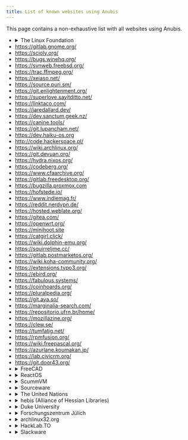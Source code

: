```yaml
---
title: List of known websites using Anubis
---
```


This page contains a non-exhaustive list with all websites using Anubis.

- <details>
  <summary>The Linux Foundation</summary>
  - https://git.kernel.org/
  - https://lore.kernel.org/
  </details>
- https://gitlab.gnome.org/
- https://scioly.org/
- https://bugs.winehq.org/
- https://svnweb.freebsd.org/
- https://trac.ffmpeg.org/
- https://xeiaso.net/
- https://source.puri.sm/
- https://git.enlightenment.org/
- https://superlove.sayitditto.net/
- https://linktaco.com/
- https://jaredallard.dev/
- https://dev.sanctum.geek.nz/
- https://canine.tools/
- https://git.lupancham.net/
- https://dev.haiku-os.org
- http://code.hackerspace.pl/
- https://wiki.archlinux.org/
- https://git.devuan.org/
- https://hydra.nixos.org/
- https://codeberg.org/
- https://www.cfaarchive.org/
- https://gitlab.freedesktop.org/
- https://bugzilla.proxmox.com
- https://hofstede.io/
- https://www.indiemag.fr/
- https://reddit.nerdvpn.de/
- https://hosted.weblate.org/
- https://gitea.com/
- https://openwrt.org/
- https://minihoot.site
- https://catgirl.click/
- https://wiki.dolphin-emu.org/
- https://squirreljme.cc/
- https://gitlab.postmarketos.org/
- https://wiki.koha-community.org/
- https://extensions.typo3.org/
- https://ebird.org/
- https://fabulous.systems/
- https://coinhoards.org/
- https://pluralpedia.org/
- https://git.aya.so/
- https://marginalia-search.com/
- https://repositorio.ufrn.br/home/
- https://mozillazine.org/
- https://clew.se/
- https://tumfatig.net/
- https://rpmfusion.org/
- https://wiki.freepascal.org/
- https://azurlane.koumakan.jp/
- https://lab.civicrm.org/
- https://git.door43.org/
- <details>
  <summary>FreeCAD</summary>
  - https://forum.freecad.org/
  - https://wiki.freecad.org/
  </details>
- <details>
  <summary>ReactOS</summary>
  - https://reactos.org/forum
  - https://reactos.org/wiki
  - https://git.reactos.org
  </details>
- <details>
  <summary>ScummVM</summary>
  - https://bugs.scummvm.org/
  - https://forums.scummvm.org/
  - https://wiki.scummvm.org/
  </details>
- <details>
  <summary>Sourceware</summary>
  - https://sourceware.org/cgit
  - https://sourceware.org/glibc/wiki
  - https://builder.sourceware.org/testruns/
  - https://patchwork.sourceware.org/
  - https://gcc.gnu.org/bugzilla/
  - https://gcc.gnu.org/cgit
  </details>
- <details>
  <summary>The United Nations</summary>
  - https://policytoolbox.iiep.unesco.org/
  </details>
- <details>
  <summary>hebis (Alliance of Hessian Libraries)</summary>
  - https://ubmr.hds.hebis.de/
  - https://tufind.hds.hebis.de/
  - https://karla.hds.hebis.de/
  - and many more (see https://www.hebis.de/dienste/hebis-discovery-system/)
  </details>
- <details>
  <summary>Duke University</summary>
  - https://repository.duke.edu/
  - https://archives.lib.duke.edu/
  - https://find.library.duke.edu/
  - https://nicholas.duke.edu/
  </details>
- <details>
  <summary>Forschungszentrum Jülich</summary>
  - https://juser.fz-juelich.de/
  </details>
- <details>
  <summary>archlinux32.org</summary>
  - https://www.archlinux32.org/packages/
  - https://bbs.archlinux32.org/
  - https://bugs.archlinux32.org/
  </details>
- <details>
  <summary>HackLab.TO</summary>
  - https://hacklab.to/
  - https://knowledge.hacklab.to/
  </details>
- <details>
  <summary>Slackware</summary>
  - https://git.slackware.nl/
  - https://git.liveslak.org/
  </details>
